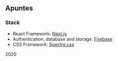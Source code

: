 ## Apuntes

### Stack

- React Framework: [Next.js](https://nextjs.org/)
- Authentication, database and storage: [Firebase](https://firebase.google.com/)
- CSS Framework: [Spectre.css](https://picturepan2.github.io/spectre/index.html)

2020